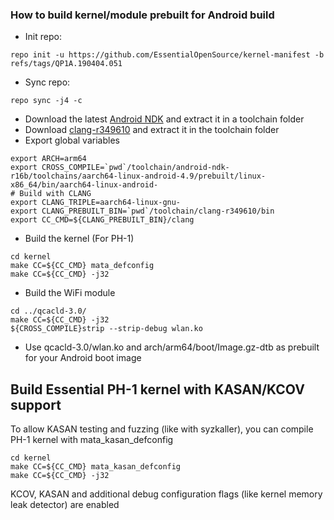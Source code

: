 ### How to build kernel/module prebuilt for Android build

* Init repo:
```
repo init -u https://github.com/EssentialOpenSource/kernel-manifest -b refs/tags/QP1A.190404.051
```
* Sync repo:
```
repo sync -j4 -c
```
* Download the latest [Android NDK](https://developer.android.com/ndk/downloads/index.html) and extract it in a toolchain folder
* Download [clang-r349610](https://android.googlesource.com/platform/prebuilts/clang/host/linux-x86/) and extract it in the toolchain folder
* Export global variables
```
export ARCH=arm64
export CROSS_COMPILE=`pwd`/toolchain/android-ndk-r16b/toolchains/aarch64-linux-android-4.9/prebuilt/linux-x86_64/bin/aarch64-linux-android-
# Build with CLANG
export CLANG_TRIPLE=aarch64-linux-gnu-
export CLANG_PREBUILT_BIN=`pwd`/toolchain/clang-r349610/bin
export CC_CMD=${CLANG_PREBUILT_BIN}/clang
```
* Build the kernel (For PH-1)
```
cd kernel
make CC=${CC_CMD} mata_defconfig
make CC=${CC_CMD} -j32
```
* Build the WiFi module
```
cd ../qcacld-3.0/
make CC=${CC_CMD} -j32
${CROSS_COMPILE}strip --strip-debug wlan.ko
```
* Use qcacld-3.0/wlan.ko and arch/arm64/boot/Image.gz-dtb as prebuilt for your Android boot image

## Build Essential PH-1 kernel with KASAN/KCOV support

To allow KASAN testing and fuzzing (like with syzkaller), you can compile
PH-1 kernel with mata_kasan_defconfig

```
cd kernel
make CC=${CC_CMD} mata_kasan_defconfig
make CC=${CC_CMD} -j32
```

KCOV, KASAN and additional debug configuration flags (like kernel memory leak detector)
are enabled
